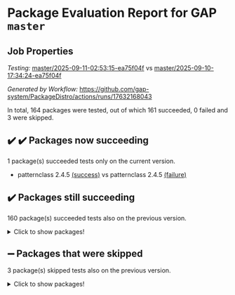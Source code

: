 # Package Evaluation Report for GAP `master`

## Job Properties

*Testing:* [master/2025-09-11-02:53:15-ea75f04f](https://github.com/gap-system/PackageDistro/blob/data/reports/master/2025-09-11-02:53:15-ea75f04f) vs [master/2025-09-10-17:34:24-ea75f04f](https://github.com/gap-system/PackageDistro/blob/data/reports/master/2025-09-10-17:34:24-ea75f04f)

*Generated by Workflow:* https://github.com/gap-system/PackageDistro/actions/runs/17632168043

In total, 164 packages were tested, out of which 161 succeeded, 0 failed and 3 were skipped.

## :heavy_check_mark: :heavy_check_mark: Packages now succeeding

1 package(s) succeeded tests only on the current version.
- patternclass 2.4.5 [(success)](https://github.com/gap-system/PackageDistro/actions/runs/17632168043/job/50101929002) vs patternclass 2.4.5 [(failure)](https://github.com/gap-system/PackageDistro/actions/runs/17621331509/job/50068262107)

## :heavy_check_mark: Packages still succeeding

160 package(s) succeeded tests also on the previous version.
<details><summary>Click to show packages!</summary>

- 4ti2interface 2024.11-01 [(success)](https://github.com/gap-system/PackageDistro/actions/runs/17632168043/job/50101928677)
- ace 5.7.0 [(success)](https://github.com/gap-system/PackageDistro/actions/runs/17632168043/job/50101928680)
- aclib 1.3.3 [(success)](https://github.com/gap-system/PackageDistro/actions/runs/17632168043/job/50101928678)
- agt 0.3.1 [(success)](https://github.com/gap-system/PackageDistro/actions/runs/17632168043/job/50101928676)
- alco 1.1.2 [(success)](https://github.com/gap-system/PackageDistro/actions/runs/17632168043/job/50101928683)
- alnuth 3.2.1 [(success)](https://github.com/gap-system/PackageDistro/actions/runs/17632168043/job/50101928682)
- anupq 3.3.2 [(success)](https://github.com/gap-system/PackageDistro/actions/runs/17632168043/job/50101928696)
- atlasrep 2.1.9 [(success)](https://github.com/gap-system/PackageDistro/actions/runs/17632168043/job/50101928693)
- autodoc 2025.05.09 [(success)](https://github.com/gap-system/PackageDistro/actions/runs/17632168043/job/50101928690)
- automata 1.16 [(success)](https://github.com/gap-system/PackageDistro/actions/runs/17632168043/job/50101928691)
- automgrp 1.3.3 [(success)](https://github.com/gap-system/PackageDistro/actions/runs/17632168043/job/50101928688)
- autpgrp 1.11.1 [(success)](https://github.com/gap-system/PackageDistro/actions/runs/17632168043/job/50101928714)
- cap 2025.08-03 [(success)](https://github.com/gap-system/PackageDistro/actions/runs/17632168043/job/50101928713)
- caratinterface 2.3.7 [(success)](https://github.com/gap-system/PackageDistro/actions/runs/17632168043/job/50101928701)
- cddinterface 2025.06.24 [(success)](https://github.com/gap-system/PackageDistro/actions/runs/17632168043/job/50101928702)
- circle 1.6.6 [(success)](https://github.com/gap-system/PackageDistro/actions/runs/17632168043/job/50101928705)
- classicpres 1.22 [(success)](https://github.com/gap-system/PackageDistro/actions/runs/17632168043/job/50101928711)
- cohomolo 1.6.11 [(success)](https://github.com/gap-system/PackageDistro/actions/runs/17632168043/job/50101928710)
- congruence 1.2.7 [(success)](https://github.com/gap-system/PackageDistro/actions/runs/17632168043/job/50101928721)
- corefreesub 0.6 [(success)](https://github.com/gap-system/PackageDistro/actions/runs/17632168043/job/50101928731)
- corelg 1.57 [(success)](https://github.com/gap-system/PackageDistro/actions/runs/17632168043/job/50101928739)
- crime 1.6 [(success)](https://github.com/gap-system/PackageDistro/actions/runs/17632168043/job/50101928727)
- crisp 1.4.8 [(success)](https://github.com/gap-system/PackageDistro/actions/runs/17632168043/job/50101928716)
- crypting 0.10.6 [(success)](https://github.com/gap-system/PackageDistro/actions/runs/17632168043/job/50101928717)
- cryst 4.1.29 [(success)](https://github.com/gap-system/PackageDistro/actions/runs/17632168043/job/50101928764)
- crystcat 1.1.10 [(success)](https://github.com/gap-system/PackageDistro/actions/runs/17632168043/job/50101928773)
- ctbllib 1.3.11 [(success)](https://github.com/gap-system/PackageDistro/actions/runs/17632168043/job/50101928781)
- cubefree 1.21 [(success)](https://github.com/gap-system/PackageDistro/actions/runs/17632168043/job/50101928894)
- curlinterface 2.4.2 [(success)](https://github.com/gap-system/PackageDistro/actions/runs/17632168043/job/50101928779)
- cvec 2.8.4 [(success)](https://github.com/gap-system/PackageDistro/actions/runs/17632168043/job/50101928771)
- datastructures 0.3.3 [(success)](https://github.com/gap-system/PackageDistro/actions/runs/17632168043/job/50101928774)
- deepthought 1.0.9 [(success)](https://github.com/gap-system/PackageDistro/actions/runs/17632168043/job/50101928758)
- design 1.8.2 [(success)](https://github.com/gap-system/PackageDistro/actions/runs/17632168043/job/50101928789)
- difsets 2.3.1 [(success)](https://github.com/gap-system/PackageDistro/actions/runs/17632168043/job/50101928787)
- digraphs 1.12.1 [(success)](https://github.com/gap-system/PackageDistro/actions/runs/17632168043/job/50101928786)
- edim 1.3.8 [(success)](https://github.com/gap-system/PackageDistro/actions/runs/17632168043/job/50101928791)
- example 4.4.1 [(success)](https://github.com/gap-system/PackageDistro/actions/runs/17632168043/job/50101928803)
- examplesforhomalg 2023.10-01 [(success)](https://github.com/gap-system/PackageDistro/actions/runs/17632168043/job/50101928785)
- factint 1.6.3 [(success)](https://github.com/gap-system/PackageDistro/actions/runs/17632168043/job/50101928797)
- ferret 1.0.14 [(success)](https://github.com/gap-system/PackageDistro/actions/runs/17632168043/job/50101928816)
- fga 1.5.0 [(success)](https://github.com/gap-system/PackageDistro/actions/runs/17632168043/job/50101928814)
- fining 1.5.6 [(success)](https://github.com/gap-system/PackageDistro/actions/runs/17632168043/job/50101928809)
- float 1.0.9 [(success)](https://github.com/gap-system/PackageDistro/actions/runs/17632168043/job/50101928793)
- format 1.4.4 [(success)](https://github.com/gap-system/PackageDistro/actions/runs/17632168043/job/50101928801)
- forms 1.2.13 [(success)](https://github.com/gap-system/PackageDistro/actions/runs/17632168043/job/50101928808)
- fplsa 1.2.7 [(success)](https://github.com/gap-system/PackageDistro/actions/runs/17632168043/job/50101928804)
- fr 2.4.13 [(success)](https://github.com/gap-system/PackageDistro/actions/runs/17632168043/job/50101928813)
- francy 2.0.3 [(success)](https://github.com/gap-system/PackageDistro/actions/runs/17632168043/job/50101928812)
- fwtree 1.3 [(success)](https://github.com/gap-system/PackageDistro/actions/runs/17632168043/job/50101928839)
- gapdoc 1.6.7 [(success)](https://github.com/gap-system/PackageDistro/actions/runs/17632168043/job/50101928833)
- gauss 2024.11-01 [(success)](https://github.com/gap-system/PackageDistro/actions/runs/17632168043/job/50101928828)
- gaussforhomalg 2024.08-01 [(success)](https://github.com/gap-system/PackageDistro/actions/runs/17632168043/job/50101928831)
- gbnp 1.1.0 [(success)](https://github.com/gap-system/PackageDistro/actions/runs/17632168043/job/50101928836)
- generalizedmorphismsforcap 2025.08-01 [(success)](https://github.com/gap-system/PackageDistro/actions/runs/17632168043/job/50101928823)
- genss 1.6.9 [(success)](https://github.com/gap-system/PackageDistro/actions/runs/17632168043/job/50101928832)
- gradedmodules 2024.12-01 [(success)](https://github.com/gap-system/PackageDistro/actions/runs/17632168043/job/50101928837)
- gradedringforhomalg 2024.07-01 [(success)](https://github.com/gap-system/PackageDistro/actions/runs/17632168043/job/50101928871)
- grape 4.9.3 [(success)](https://github.com/gap-system/PackageDistro/actions/runs/17632168043/job/50101928840)
- groupoids 1.78 [(success)](https://github.com/gap-system/PackageDistro/actions/runs/17632168043/job/50101928834)
- grpconst 2.6.5 [(success)](https://github.com/gap-system/PackageDistro/actions/runs/17632168043/job/50101928848)
- guarana 0.96.3 [(success)](https://github.com/gap-system/PackageDistro/actions/runs/17632168043/job/50101928842)
- guava 3.20 [(success)](https://github.com/gap-system/PackageDistro/actions/runs/17632168043/job/50101928841)
- hap 1.70 [(success)](https://github.com/gap-system/PackageDistro/actions/runs/17632168043/job/50101928849)
- hapcryst 0.1.15 [(success)](https://github.com/gap-system/PackageDistro/actions/runs/17632168043/job/50101928859)
- hecke 1.5.4 [(success)](https://github.com/gap-system/PackageDistro/actions/runs/17632168043/job/50101928851)
- help 4.0 [(success)](https://github.com/gap-system/PackageDistro/actions/runs/17632168043/job/50101928850)
- homalg 2024.01-01 [(success)](https://github.com/gap-system/PackageDistro/actions/runs/17632168043/job/50101928887)
- homalgtocas 2025.08-01 [(success)](https://github.com/gap-system/PackageDistro/actions/runs/17632168043/job/50101928857)
- ibnp 0.16 [(success)](https://github.com/gap-system/PackageDistro/actions/runs/17632168043/job/50101928876)
- idrel 2.48 [(success)](https://github.com/gap-system/PackageDistro/actions/runs/17632168043/job/50101928872)
- images 1.3.3 [(success)](https://github.com/gap-system/PackageDistro/actions/runs/17632168043/job/50101928866)
- inducereduce 1.1 [(success)](https://github.com/gap-system/PackageDistro/actions/runs/17632168043/job/50101928865)
- intpic 0.4.0 [(success)](https://github.com/gap-system/PackageDistro/actions/runs/17632168043/job/50101928886)
- io 4.9.3 [(success)](https://github.com/gap-system/PackageDistro/actions/runs/17632168043/job/50101928899)
- io_forhomalg 2023.02-04 [(success)](https://github.com/gap-system/PackageDistro/actions/runs/17632168043/job/50101928867)
- irredsol 1.4.4 [(success)](https://github.com/gap-system/PackageDistro/actions/runs/17632168043/job/50101928877)
- json 2.2.3 [(success)](https://github.com/gap-system/PackageDistro/actions/runs/17632168043/job/50101928919)
- jupyterkernel 1.5.1 [(success)](https://github.com/gap-system/PackageDistro/actions/runs/17632168043/job/50101928896)
- jupyterviz 1.5.6 [(success)](https://github.com/gap-system/PackageDistro/actions/runs/17632168043/job/50101928931)
- kan 1.37 [(success)](https://github.com/gap-system/PackageDistro/actions/runs/17632168043/job/50101928928)
- kbmag 1.5.11 [(success)](https://github.com/gap-system/PackageDistro/actions/runs/17632168043/job/50101928922)
- laguna 3.9.7 [(success)](https://github.com/gap-system/PackageDistro/actions/runs/17632168043/job/50101928902)
- liealgdb 2.2.1 [(success)](https://github.com/gap-system/PackageDistro/actions/runs/17632168043/job/50101928930)
- liepring 2.9.1 [(success)](https://github.com/gap-system/PackageDistro/actions/runs/17632168043/job/50101928924)
- liering 2.4.2 [(success)](https://github.com/gap-system/PackageDistro/actions/runs/17632168043/job/50101928932)
- linearalgebraforcap 2025.08-02 [(success)](https://github.com/gap-system/PackageDistro/actions/runs/17632168043/job/50101928918)
- lins 0.9 [(success)](https://github.com/gap-system/PackageDistro/actions/runs/17632168043/job/50101928921)
- localizeringforhomalg 2023.10-01 [(success)](https://github.com/gap-system/PackageDistro/actions/runs/17632168043/job/50101928909)
- loops 3.4.4 [(success)](https://github.com/gap-system/PackageDistro/actions/runs/17632168043/job/50101928943)
- lpres 1.1.1 [(success)](https://github.com/gap-system/PackageDistro/actions/runs/17632168043/job/50101928948)
- majoranaalgebras 1.5.2 [(success)](https://github.com/gap-system/PackageDistro/actions/runs/17632168043/job/50101928965)
- mapclass 1.4.6 [(success)](https://github.com/gap-system/PackageDistro/actions/runs/17632168043/job/50101928950)
- matgrp 0.72 [(success)](https://github.com/gap-system/PackageDistro/actions/runs/17632168043/job/50101928951)
- matricesforhomalg 2025.09-01 [(success)](https://github.com/gap-system/PackageDistro/actions/runs/17632168043/job/50101928962)
- modisom 3.0.0 [(success)](https://github.com/gap-system/PackageDistro/actions/runs/17632168043/job/50101928983)
- modulepresentationsforcap 2025.08-02 [(success)](https://github.com/gap-system/PackageDistro/actions/runs/17632168043/job/50101928945)
- modules 2024.12-01 [(success)](https://github.com/gap-system/PackageDistro/actions/runs/17632168043/job/50101928970)
- monoidalcategories 2025.08-02 [(success)](https://github.com/gap-system/PackageDistro/actions/runs/17632168043/job/50101928957)
- nconvex 2024.12-01 [(success)](https://github.com/gap-system/PackageDistro/actions/runs/17632168043/job/50101928998)
- nilmat 1.4.2 [(success)](https://github.com/gap-system/PackageDistro/actions/runs/17632168043/job/50101928960)
- nock 1.5 [(success)](https://github.com/gap-system/PackageDistro/actions/runs/17632168043/job/50101928987)
- normalizinterface 1.4.1 [(success)](https://github.com/gap-system/PackageDistro/actions/runs/17632168043/job/50101928982)
- nq 2.5.11 [(success)](https://github.com/gap-system/PackageDistro/actions/runs/17632168043/job/50101928977)
- numericalsgps 1.4.0 [(success)](https://github.com/gap-system/PackageDistro/actions/runs/17632168043/job/50101929024)
- openmath 11.5.3 [(success)](https://github.com/gap-system/PackageDistro/actions/runs/17632168043/job/50101928997)
- orb 5.0.1 [(success)](https://github.com/gap-system/PackageDistro/actions/runs/17632168043/job/50101928996)
- packagemanager 1.6.3 [(success)](https://github.com/gap-system/PackageDistro/actions/runs/17632168043/job/50101928992)
- permut 2.0.5 [(success)](https://github.com/gap-system/PackageDistro/actions/runs/17632168043/job/50101929020)
- polenta 1.3.11 [(success)](https://github.com/gap-system/PackageDistro/actions/runs/17632168043/job/50101928999)
- polycyclic 2.17 [(success)](https://github.com/gap-system/PackageDistro/actions/runs/17632168043/job/50101928990)
- polymaking 0.8.7 [(success)](https://github.com/gap-system/PackageDistro/actions/runs/17632168043/job/50101929010)
- primgrp 4.0.0 [(success)](https://github.com/gap-system/PackageDistro/actions/runs/17632168043/job/50101929008)
- profiling 2.6.2 [(success)](https://github.com/gap-system/PackageDistro/actions/runs/17632168043/job/50101929018)
- qdistrnd 0.9.5 [(success)](https://github.com/gap-system/PackageDistro/actions/runs/17632168043/job/50101929086)
- qpa 1.35 [(success)](https://github.com/gap-system/PackageDistro/actions/runs/17632168043/job/50101929009)
- quagroup 1.8.4 [(success)](https://github.com/gap-system/PackageDistro/actions/runs/17632168043/job/50101929017)
- radiroot 2.9 [(success)](https://github.com/gap-system/PackageDistro/actions/runs/17632168043/job/50101929072)
- rcwa 4.7.1 [(success)](https://github.com/gap-system/PackageDistro/actions/runs/17632168043/job/50101929030)
- rds 1.8 [(success)](https://github.com/gap-system/PackageDistro/actions/runs/17632168043/job/50101929023)
- recog 1.4.4 [(success)](https://github.com/gap-system/PackageDistro/actions/runs/17632168043/job/50101929026)
- repndecomp 1.3.0 [(success)](https://github.com/gap-system/PackageDistro/actions/runs/17632168043/job/50101929039)
- repsn 3.1.2 [(success)](https://github.com/gap-system/PackageDistro/actions/runs/17632168043/job/50101929034)
- resclasses 4.7.3 [(success)](https://github.com/gap-system/PackageDistro/actions/runs/17632168043/job/50101929042)
- ringsforhomalg 2024.11-02 [(success)](https://github.com/gap-system/PackageDistro/actions/runs/17632168043/job/50101929047)
- sco 2023.08-01 [(success)](https://github.com/gap-system/PackageDistro/actions/runs/17632168043/job/50101929035)
- scscp 2.4.4 [(success)](https://github.com/gap-system/PackageDistro/actions/runs/17632168043/job/50101929036)
- semigroups 5.5.4 [(success)](https://github.com/gap-system/PackageDistro/actions/runs/17632168043/job/50101929040)
- sglppow 2.4 [(success)](https://github.com/gap-system/PackageDistro/actions/runs/17632168043/job/50101929055)
- sgpviz 0.999.6 [(success)](https://github.com/gap-system/PackageDistro/actions/runs/17632168043/job/50101929059)
- simpcomp 2.1.14 [(success)](https://github.com/gap-system/PackageDistro/actions/runs/17632168043/job/50101929062)
- singular 2025.08.26 [(success)](https://github.com/gap-system/PackageDistro/actions/runs/17632168043/job/50101929058)
- sl2reps 1.1 [(success)](https://github.com/gap-system/PackageDistro/actions/runs/17632168043/job/50101929077)
- sla 1.6.2 [(success)](https://github.com/gap-system/PackageDistro/actions/runs/17632168043/job/50101929075)
- smallantimagmas 0.4.1 [(success)](https://github.com/gap-system/PackageDistro/actions/runs/17632168043/job/50101929068)
- smallgrp 1.5.4 [(success)](https://github.com/gap-system/PackageDistro/actions/runs/17632168043/job/50101929079)
- smallsemi 0.7.2 [(success)](https://github.com/gap-system/PackageDistro/actions/runs/17632168043/job/50101929084)
- sonata 2.9.6 [(success)](https://github.com/gap-system/PackageDistro/actions/runs/17632168043/job/50101929083)
- sophus 1.27 [(success)](https://github.com/gap-system/PackageDistro/actions/runs/17632168043/job/50101929089)
- sotgrps 1.3 [(success)](https://github.com/gap-system/PackageDistro/actions/runs/17632168043/job/50101929139)
- spinsym 1.5.2 [(success)](https://github.com/gap-system/PackageDistro/actions/runs/17632168043/job/50101929078)
- standardff 1.0 [(success)](https://github.com/gap-system/PackageDistro/actions/runs/17632168043/job/50101929090)
- symbcompcc 1.3.2 [(success)](https://github.com/gap-system/PackageDistro/actions/runs/17632168043/job/50101929096)
- thelma 1.3 [(success)](https://github.com/gap-system/PackageDistro/actions/runs/17632168043/job/50101929087)
- tomlib 1.2.11 [(success)](https://github.com/gap-system/PackageDistro/actions/runs/17632168043/job/50101929106)
- toolsforhomalg 2025.05-01 [(success)](https://github.com/gap-system/PackageDistro/actions/runs/17632168043/job/50101929100)
- toric 1.9.6 [(success)](https://github.com/gap-system/PackageDistro/actions/runs/17632168043/job/50101929108)
- transgrp 3.6.5 [(success)](https://github.com/gap-system/PackageDistro/actions/runs/17632168043/job/50101929113)
- typeset 1.2.3 [(success)](https://github.com/gap-system/PackageDistro/actions/runs/17632168043/job/50101929117)
- ugaly 4.1.3 [(success)](https://github.com/gap-system/PackageDistro/actions/runs/17632168043/job/50101929137)
- unipot 1.6 [(success)](https://github.com/gap-system/PackageDistro/actions/runs/17632168043/job/50101929115)
- unitlib 5.0.0 [(success)](https://github.com/gap-system/PackageDistro/actions/runs/17632168043/job/50101929120)
- utils 0.91 [(success)](https://github.com/gap-system/PackageDistro/actions/runs/17632168043/job/50101929150)
- uuid 0.7 [(success)](https://github.com/gap-system/PackageDistro/actions/runs/17632168043/job/50101929138)
- walrus 0.9991 [(success)](https://github.com/gap-system/PackageDistro/actions/runs/17632168043/job/50101929136)
- wedderga 4.11.1 [(success)](https://github.com/gap-system/PackageDistro/actions/runs/17632168043/job/50101929182)
- wpe 0.8 [(success)](https://github.com/gap-system/PackageDistro/actions/runs/17632168043/job/50101929153)
- xmod 2.95 [(success)](https://github.com/gap-system/PackageDistro/actions/runs/17632168043/job/50101929133)
- xmodalg 1.32 [(success)](https://github.com/gap-system/PackageDistro/actions/runs/17632168043/job/50101929148)
- yangbaxter 0.10.7 [(success)](https://github.com/gap-system/PackageDistro/actions/runs/17632168043/job/50101929157)
- zeromqinterface 0.17 [(success)](https://github.com/gap-system/PackageDistro/actions/runs/17632168043/job/50101929162)
</details>

## :heavy_minus_sign: Packages that were skipped

3 package(s) skipped tests also on the previous version.
<details><summary>Click to show packages!</summary>

- browse 1.8.21 [(skipped)](https://github.com/gap-system/PackageDistro/actions/runs/17632168043/job/50101445370)
- itc 1.5.1 [(skipped)](https://github.com/gap-system/PackageDistro/actions/runs/17632168043/job/50101445370)
- xgap 4.32 [(skipped)](https://github.com/gap-system/PackageDistro/actions/runs/17632168043/job/50101445370)
</details>

